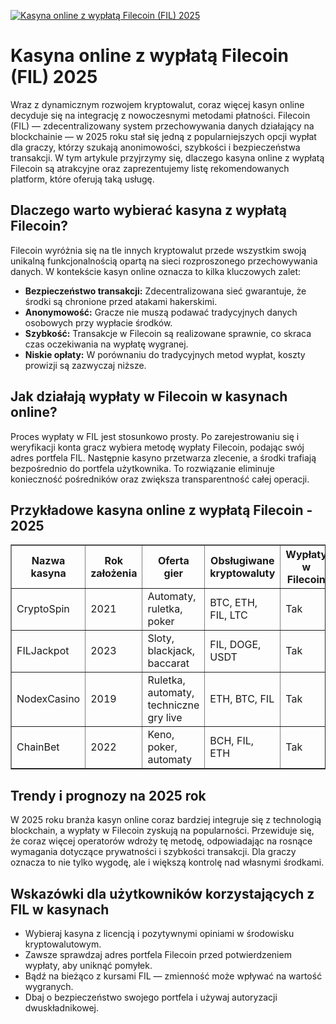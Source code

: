 [![Kasyna online z wypłatą Filecoin (FIL) 2025](https://123-caf.pages.dev/gitsignup.png)](https://vrmoo.ru/Bt82HjjY)

<h1>Kasyna online z wypłatą Filecoin (FIL) 2025</h1> <p>Wraz z dynamicznym rozwojem kryptowalut, coraz więcej kasyn online decyduje się na integrację z nowoczesnymi metodami płatności. Filecoin (FIL) — zdecentralizowany system przechowywania danych działający na blockchainie — w 2025 roku stał się jedną z popularniejszych opcji wypłat dla graczy, którzy szukają anonimowości, szybkości i bezpieczeństwa transakcji. W tym artykule przyjrzymy się, dlaczego kasyna online z wypłatą Filecoin są atrakcyjne oraz zaprezentujemy listę rekomendowanych platform, które oferują taką usługę.</p>  <h2>Dlaczego warto wybierać kasyna z wypłatą Filecoin?</h2> <p>Filecoin wyróżnia się na tle innych kryptowalut przede wszystkim swoją unikalną funkcjonalnością opartą na sieci rozproszonego przechowywania danych. W kontekście kasyn online oznacza to kilka kluczowych zalet:</p> <ul>   <li><strong>Bezpieczeństwo transakcji:</strong> Zdecentralizowana sieć gwarantuje, że środki są chronione przed atakami hakerskimi.</li>   <li><strong>Anonymowość:</strong> Gracze nie muszą podawać tradycyjnych danych osobowych przy wypłacie środków.</li>   <li><strong>Szybkość:</strong> Transakcje w Filecoin są realizowane sprawnie, co skraca czas oczekiwania na wypłatę wygranej.</li>   <li><strong>Niskie opłaty:</strong> W porównaniu do tradycyjnych metod wypłat, koszty prowizji są zazwyczaj niższe.</li> </ul>  <h2>Jak działają wypłaty w Filecoin w kasynach online?</h2> <p>Proces wypłaty w FIL jest stosunkowo prosty. Po zarejestrowaniu się i weryfikacji konta gracz wybiera metodę wypłaty Filecoin, podając swój adres portfela FIL. Następnie kasyno przetwarza zlecenie, a środki trafiają bezpośrednio do portfela użytkownika. To rozwiązanie eliminuje konieczność pośredników oraz zwiększa transparentność całej operacji.</p>  <h2>Przykładowe kasyna online z wypłatą Filecoin - 2025</h2> <table border="1" cellpadding="8" cellspacing="0" style="border-collapse: collapse; width: 100%; max-width: 700px;">   <thead>     <tr>       <th>Nazwa kasyna</th>       <th>Rok założenia</th>       <th>Oferta gier</th>       <th>Obsługiwane kryptowaluty</th>       <th>Wypłaty w Filecoin</th>     </tr>   </thead>   <tbody>     <tr>       <td>CryptoSpin</td>       <td>2021</td>       <td>Automaty, ruletka, poker</td>       <td>BTC, ETH, FIL, LTC</td>       <td>Tak</td>     </tr>     <tr>       <td>FILJackpot</td>       <td>2023</td>       <td>Sloty, blackjack, baccarat</td>       <td>FIL, DOGE, USDT</td>       <td>Tak</td>     </tr>     <tr>       <td>NodexCasino</td>       <td>2019</td>       <td>Ruletka, automaty, techniczne gry live</td>       <td>ETH, BTC, FIL</td>       <td>Tak</td>     </tr>     <tr>       <td>ChainBet</td>       <td>2022</td>       <td>Keno, poker, automaty</td>       <td>BCH, FIL, ETH</td>       <td>Tak</td>     </tr>   </tbody> </table>  <h2>Trendy i prognozy na 2025 rok</h2> <p>W 2025 roku branża kasyn online coraz bardziej integruje się z technologią blockchain, a wypłaty w Filecoin zyskują na popularności. Przewiduje się, że coraz więcej operatorów wdroży tę metodę, odpowiadając na rosnące wymagania dotyczące prywatności i szybkości transakcji. Dla graczy oznacza to nie tylko wygodę, ale i większą kontrolę nad własnymi środkami.</p>  <h2>Wskazówki dla użytkowników korzystających z FIL w kasynach</h2> <ul>   <li>Wybieraj kasyna z licencją i pozytywnymi opiniami w środowisku kryptowalutowym.</li>   <li>Zawsze sprawdzaj adres portfela Filecoin przed potwierdzeniem wypłaty, aby uniknąć pomyłek.</li>   <li>Bądź na bieżąco z kursami FIL — zmienność może wpływać na wartość wygranych.</li>   <li>Dbaj o bezpieczeństwo swojego portfela i używaj autoryzacji dwuskładnikowej.</li> </ul>
